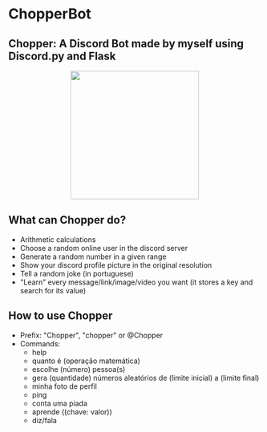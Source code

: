 # ChopperBot

## Chopper: A Discord Bot made by myself using Discord.py and Flask
<p align="center">
  <img src="https://images-wixmp-ed30a86b8c4ca887773594c2.wixmp.com/f/d1bc6743-242a-487e-8f1d-f05d31811b08/dauukp3-0e7eaa28-af57-4041-a21e-6e29ec0ad5fa.png/v1/fill/w_800,h_800,strp/chopper_icon_by_classy_blue_dauukp3-fullview.png?token=eyJ0eXAiOiJKV1QiLCJhbGciOiJIUzI1NiJ9.eyJzdWIiOiJ1cm46YXBwOjdlMGQxODg5ODIyNjQzNzNhNWYwZDQxNWVhMGQyNmUwIiwiaXNzIjoidXJuOmFwcDo3ZTBkMTg4OTgyMjY0MzczYTVmMGQ0MTVlYTBkMjZlMCIsIm9iaiI6W1t7ImhlaWdodCI6Ijw9ODAwIiwicGF0aCI6IlwvZlwvZDFiYzY3NDMtMjQyYS00ODdlLThmMWQtZjA1ZDMxODExYjA4XC9kYXV1a3AzLTBlN2VhYTI4LWFmNTctNDA0MS1hMjFlLTZlMjllYzBhZDVmYS5wbmciLCJ3aWR0aCI6Ijw9ODAwIn1dXSwiYXVkIjpbInVybjpzZXJ2aWNlOmltYWdlLm9wZXJhdGlvbnMiXX0.Va9zOZI2SdUGe-R12iqxChRgIEhJAURS46fU2uNbw4A" width="256">
</p>

## What can Chopper do?
- Arithmetic calculations
- Choose a random online user in the discord server
- Generate a random number in a given range
- Show your discord profile picture in the original resolution
- Tell a random joke (in portuguese)
- "Learn" every message/link/image/video you want (it stores a key and search for its value)

## How to use Chopper
- Prefix: "Chopper", "chopper" or @Chopper
- Commands:
  - help
  - quanto é (operação matemática)
  - escolhe (número) pessoa(s)
  - gera (quantidade) números aleatórios de (limite inicial) a (limite final)
  - minha foto de perfil
  - ping
  - conta uma piada 
  - aprende ((chave: valor))
  - diz/fala
